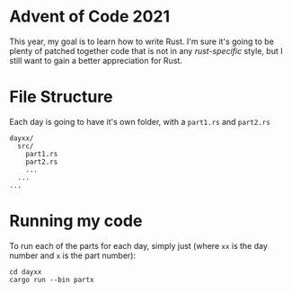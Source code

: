 # Advent of Code 2021

This year, my goal is to learn how to write Rust. I'm sure it's going to be plenty of patched together code that is not in any _rust-specific_ style, but I still want to gain a better appreciation for Rust.

# File Structure

Each day is going to have it's own folder, with a `part1.rs` and `part2.rs`

```
dayxx/
  src/
    part1.rs
    part2.rs
    ...
  ...
...
```

# Running my code

To run each of the parts for each day, simply just (where `xx` is the day number and `x` is the part number):

```
cd dayxx
cargo run --bin partx
```
